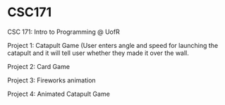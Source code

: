 # CSC171
CSC 171: Intro to Programming @ UofR


Project 1: Catapult Game (User enters angle and speed for launching the catapult and it will tell user whether they made it over the wall.

Project 2: Card Game

Project 3: Fireworks animation 

Project 4: Animated Catapult Game

